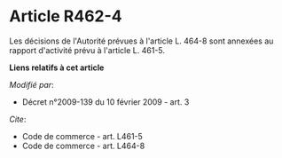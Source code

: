 # Article R462-4

Les décisions de l'Autorité prévues à l'article L. 464-8 sont annexées au rapport d'activité prévu à l'article L. 461-5.

**Liens relatifs à cet article**

_Modifié par_:

  - Décret n°2009-139 du 10 février 2009 - art. 3

_Cite_:

  - Code de commerce - art. L461-5
  - Code de commerce - art. L464-8
